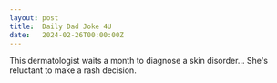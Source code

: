 ```yaml
---
layout: post
title:  Daily Dad Joke 4U
date:   2024-02-26T00:00:00Z
---
```

This dermatologist waits a month to diagnose a skin disorder... She's reluctant to make a rash decision.
